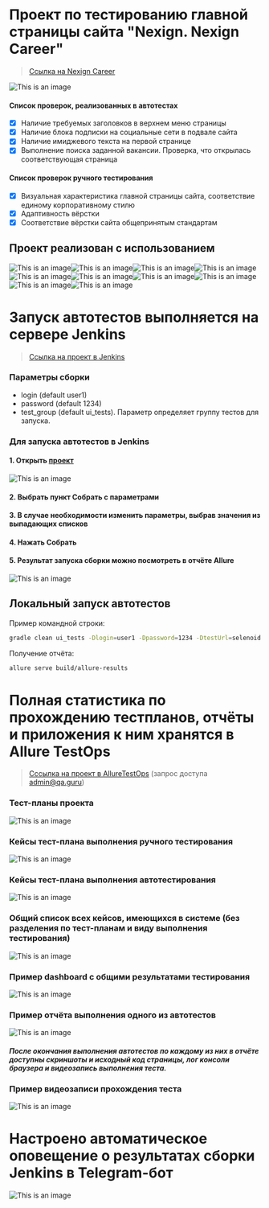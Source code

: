 # Проект по тестированию главной страницы сайта "Nexign. Nexign Career"
> <a target="_blank" href="https://job.nexign.com/">Ссылка на Nexign Career</a>

![This is an image](design/images/nexign-job.jpg)

#### Список проверок, реализованных в автотестах
- [x] Наличие требуемых заголовков в верхнем меню страницы
- [x] Наличие блока подписки на социальные сети в подвале сайта
- [x] Наличие имиджевого текста на первой странице
- [x] Выполнение поиска заданной вакансии. Проверка, что открылась соответствующая страница
#### Список проверок ручного тестирования
- [x] Визуальная характеристика главной страницы сайта, соответствие единому корпоративному стилю
- [x] Адаптивность вёрстки
- [x] Соответствие вёрстки сайта общепринятым стандартам

## Проект реализован с использованием
![This is an image](design/icons/Java.png)![This is an image](design/icons/Gradle.png)![This is an image](design/icons/Intelij_IDEA.png)![This is an image](design/icons/Selenide.png)![This is an image](design/icons/Selenoid.png)![This is an image](design/icons/JUnit5.png)![This is an image](design/icons/Jenkins.png)![This is an image](design/icons/Allure_Report.png)![This is an image](design/icons/AllureTestOps.png)![This is an image](design/icons/Telegram.png)

# Запуск автотестов выполняется на сервере Jenkins
> <a target="_blank" href="https://jenkins.autotests.cloud/job/TevikFX-nexign-job-test/">Ссылка на проект в Jenkins</a>

### Параметры сборки

* login (default user1)
* password (default 1234)
* test_group (default ui_tests). Параметр определяет группу тестов для запуска.

### Для запуска автотестов в Jenkins
#### 1. Открыть <a target="_blank" href="https://jenkins.autotests.cloud/job/TevikFX-nexign-job-test/">проект</a>

![This is an image](design/images/jenkins1.png)

#### 2. Выбрать пункт **Собрать с параметрами**
#### 3. В случае необходимости изменить параметры, выбрав значения из выпадающих списков
#### 4. Нажать **Собрать**
#### 5. Результат запуска сборки можно посмотреть в отчёте Allure

![This is an image](design/images/jenkins2.png)

## Локальный запуск автотестов
Пример командной строки:
```bash
gradle clean ui_tests -Dlogin=user1 -Dpassword=1234 -DtestUrl=selenoid.autotests.cloud/wd/hub/
```

Получение отчёта:
```bash
allure serve build/allure-results
```

# Полная статистика по прохождению тестпланов, отчёты и приложения к ним хранятся в Allure TestOps
> <a target="_blank" href="https://allure.autotests.cloud/project/3528">Сссылка на проект в AllureTestOps</a> (запрос доступа admin@qa.guru)

### Тест-планы проекта
![This is an image](design/images/testplans.png)
### Кейсы тест-плана выполнения ручного тестирования
![This is an image](design/images/manual.png)
### Кейсы тест-плана выполнения автотестирования
![This is an image](/design/images/auto.png)
### Общий список всех кейсов, имеющихся в системе (без разделения по тест-планам и виду выполнения тестирования)
![This is an image](design/images/testcases.png)
### Пример dashboard с общими результатами тестирования
![This is an image](design/images/dashboard_all.png)

### Пример отчёта выполнения одного из автотестов
![This is an image](design/images/onecasereport.png)

#### *После окончания выполнения автотестов по каждому из них в отчёте доступны скриншоты и исходный код страницы, лог консоли браузера и видеозапись выполнения теста.*

### Пример видеозаписи прохождения теста
![This is an image](design/images/Video.gif)


# Настроено автоматическое оповещение о результатах сборки Jenkins в Telegram-бот
![This is an image](design/images/bot.png)


















